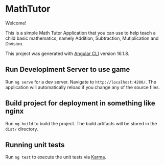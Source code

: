 # MathTutor

Welcome!  

This is a simple Math Tutor Application that you can use to help teach a child basic mathematics, namely Addition, Subtraction, Mutiplication and Division.

This project was generated with [Angular CLI](https://github.com/angular/angular-cli) version 16.1.8.

## Run Developlment Server to use game

Run `ng serve` for a dev server. Navigate to `http://localhost:4200/`. The application will automatically reload if you change any of the source files.

## Build project for deployment in something like nginx

Run `ng build` to build the project. The build artifacts will be stored in the `dist/` directory.

## Running unit tests

Run `ng test` to execute the unit tests via [Karma](https://karma-runner.github.io).

